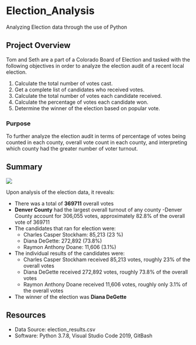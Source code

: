 # Election_Analysis
Analyzing Election data through the use of Python


## Project Overview
Tom and Seth are a part of a Colorado Board of Election and tasked with the following objectives in order to analyze the election audit of a recent local election.

1. Calculate the total number of votes cast.
2. Get a complete list of candidates who received votes.
3. Calculate the total number of votes each candidate received.
4. Calculate the percentage of votes each candidate won.
5. Determine the winner of the election based on popular vote.

### Purpose
To further analyze the election audit in terms of percentage of votes being counted in each county, overall vote count in each county, and interpreting which county had the greater number of voter turnout.

## Summary

![](Resoruces/Challenge_Output.PNG)

Upon analysis of the election data, it reveals:
- There was a total of **369711** overall votes
- **Denver County** had the largest overall turnout of any county
    -Denver County account for 306,055 votes, approximately 82.8% of the overall vote of 369711
- The candidates that ran for election were:
    - Charles Casper Stockham: 85,213 (23 %)
    - Diana DeGette: 272,892 (73.8%)
    - Raymon Anthony Doane: 11,606 (3.1%)
- The individual results of the candidates were:
    - Charles Casper Stockham received 85,213 votes, roughly 23% of the overall votes
    - Diana DeGette received 272,892 votes, roughly 73.8% of the overall votes
    - Raymon Anthony Doane received 11,606 votes, roughly only 3.1% of the overall votes
- The winner of the election was **Diana DeGette**

## Resources
- Data Source: election_results.csv
- Software: Python 3.7.8, Visual Studio Code 2019, GitBash


    


